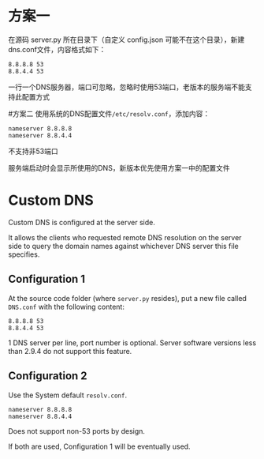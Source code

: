 # 方案一
在源码 server.py 所在目录下（自定义 config.json 可能不在这个目录），新建dns.conf文件，内容格式如下：
```
8.8.8.8 53
8.8.4.4 53
```
一行一个DNS服务器，端口可忽略，忽略时使用53端口，老版本的服务端不能支持此配置方式

#方案二
使用系统的DNS配置文件`/etc/resolv.conf`，添加内容：
```
nameserver 8.8.8.8
nameserver 8.8.4.4
```
不支持非53端口

服务端启动时会显示所使用的DNS，新版本优先使用方案一中的配置文件


# Custom DNS

Custom DNS is configured at the server side.

It allows the clients who requested remote DNS resolution on the server side to
query the domain names against whichever DNS server this file specifies.

## Configuration 1
At the source code folder (where `server.py` resides), put a new file
called `DNS.conf` with the following content:

```
8.8.8.8 53
8.8.4.4 53
```

1 DNS server per line, port number is optional. Server software versions less
than 2.9.4 do not support this feature.

## Configuration 2
Use the System default `resolv.conf`.

```
nameserver 8.8.8.8
nameserver 8.8.4.4
```

Does not support non-53 ports by design.

If both are used, Configuration 1 will be eventually used.
